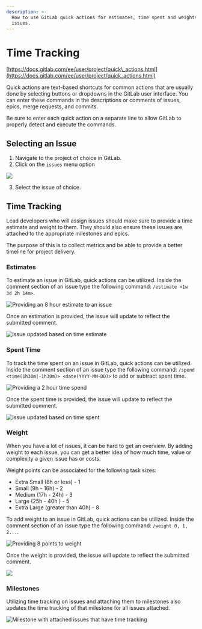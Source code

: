 ```yaml
---
description: >-
  How to use GitLab quick actions for estimates, time spent and weights on
  issues.
---
```


# Time Tracking

[https://docs.gitlab.com/ee/user/project/quick\_actions.html](https://docs.gitlab.com/ee/user/project/quick_actions.html)

Quick actions are text-based shortcuts for common actions that are usually done by selecting buttons or dropdowns in the GitLab user interface. You can enter these commands in the descriptions or comments of issues, epics, merge requests, and commits.

Be sure to enter each quick action on a separate line to allow GitLab to properly detect and execute the commands.

## Selecting an Issue

1. Navigate to the project of choice in GitLab.
2. Click on the `issues` menu option

![](../.gitbook/assets/image%20%2866%29.png)

3. Select the issue of choice.

## Time Tracking

Lead developers who will assign issues should make sure to provide a time estimate and weight to them. They should also ensure these issues are attached to the appropriate milestones and epics. 

The purpose of this is to collect metrics and be able to provide a better timeline for project delivery.

### Estimates

To estimate an issue in GitLab, quick actions can be utilized. Inside the comment section of an issue type the following command: `/estimate <1w 3d 2h 14m>`. 

![Providing an 8 hour estimate to an issue](../.gitbook/assets/image%20%2868%29.png)

Once an estimation is provided, the issue will update to reflect the submitted comment.

![Issue updated based on time estimate](../.gitbook/assets/image%20%2864%29.png)

### Spent Time

To track the time spent on an issue in GitLab, quick actions can be utilized. Inside the comment section of an issue type the following command: `/spend <time(1h30m|-1h30m)> <date(YYYY-MM-DD)>` to add or subtract spent time.

![Providing a 2 hour time spend](../.gitbook/assets/image%20%2871%29.png)

Once the spent time is provided, the issue will update to reflect the submitted comment.

![Issue updated based on time spent](../.gitbook/assets/image%20%2862%29.png)

### Weight

When you have a lot of issues, it can be hard to get an overview. By adding weight to each issue, you can get a better idea of how much time, value or complexity a given issue has or costs.

Weight points can be associated for the following task sizes:

* Extra Small \(8h or less\) - 1
* Small \(9h - 16h\)  - 2
* Medium \(17h - 24h\) - 3
* Large \(25h - 40h \) - 5
* Extra Large \(greater than 40h\) - 8 

To add weight to an issue in GitLab, quick actions can be utilized. Inside the comment section of an issue type the following command:  `/weight 0, 1, 2...`.

![Providing 8 points to weight](../.gitbook/assets/image%20%2860%29.png)

Once the weight is provided, the issue will update to reflect the submitted comment.

![](../.gitbook/assets/image%20%2863%29.png)

### Milestones

Utilizing time tracking on issues and attaching them to milestones also updates the time tracking of that milestone for all issues attached. 

![Milestone with attached issues that have time tracking](../.gitbook/assets/image%20%2870%29.png)




